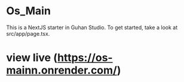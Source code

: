 # Os_Main

This is a NextJS starter in Guhan Studio.
To get started, take a look at src/app/page.tsx.

# view live (https://os-mainn.onrender.com/)
